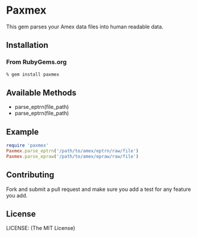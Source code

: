 # Paxmex

This gem parses your Amex data files into human readable data.

## Installation

### From RubyGems.org

```sh
% gem install paxmex
```

## Available Methods

* parse_eptrn(file_path)
* parse_eptrn(file_path)

## Example

```ruby
require 'paxmex'
Paxmex.parse_eptrn('/path/to/amex/eptrn/raw/file')
Paxmex.parse_epraw('/path/to/amex/epraw/raw/file')
```

## Contributing

Fork and submit a pull request and make sure you add a test for any feature you add.

## License

LICENSE: (The MIT License)
